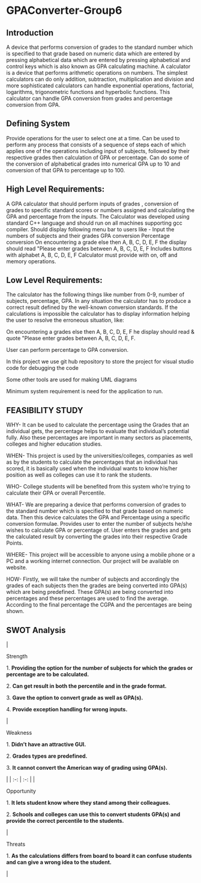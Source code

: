 # GPAConverter-Group6

## Introduction
A device that performs conversion of grades to the standard number which is specified to that grade based on numeric data which are entered by pressing alphabetical data which are entered by pressing alphabetical and control keys which is also known as GPA calculating machine. A calculator is a device that performs arithmetic operations on numbers. The simplest calculators can do only addition, subtraction, multiplication and division and more sophisticated calculators can handle exponential operations, factorial, logarithms, trigonometric functions and hyperbolic functions. This calculator can handle GPA conversion from grades and percentage conversion from GPA.

## Defining System
Provide operations for the user to select one at a time.
Can be used to perform any process that consists of a sequence of steps each of which applies one of the operations including input of subjects, followed by their respective grades then calculation of GPA or percentage.
Can do some of the conversion of alphabetical grades into numerical GPA up to 10 and conversion of that GPA to percentage up to 100.

## High Level Requirements:
A GPA calculator that should perform inputs of grades , conversion of grades to specific standard scores or numbers assigned and calculating the GPA and percentage from the inputs.
The Calculator was developed using standard C++ language and should run on all machines supporting gcc compiler.
Should display following menu bar to users like -
Input the numbers of subjects and their grades
GPA conversion
Percentage conversion
On encountering a grade else then A, B, C, D, E, F the display should read "Please enter grades between A, B, C, D, E, F
Includes buttons with alphabet A, B, C, D, E, F
Calculator must provide with on, off and memory operations.

## Low Level Requirements:

The calculator has the following things like number from 0-9, number of subjects, percentage, GPA. In any situation the calculator has to produce a correct result defined by the well-known conversion standards. If the calculations is impossible the calculator has to display information helping the user to resolve the erroneous situation, like:

On encountering a grades else then A, B, C, D, E, F he display should read & quote "Please enter grades between A, B, C, D, E, F.

User can perform percentage to GPA conversion.

In this project we use git hub repository to store the project for visual studio code for debugging the code

Some other tools are used for making UML diagrams

Minimum system requirement is need for the application to run.

## FEASIBILITY STUDY
WHY- It can be used to calculate the percentage using the Grades that an individual gets, the percentage helps to evaluate that individual’s potential fully. Also these percentages are important in many sectors as placements, colleges and higher education studies.

WHEN- This project is used by the universities/colleges, companies as well as by the students to calculate the percentages that an individual has scored, it is basically used when the individual wants to know his/her position as well as colleges can use it to rank the students.

WHO- College students will be benefited from this system who’re trying to calculate their GPA or overall Percentile.

WHAT- We are preparing a device that performs conversion of grades to the standard number which is specified to that grade based on numeric data. Then this device calculates the GPA and Percentage using a specific conversion formulae. Provides user to enter the number of subjects he/she wishes to calculate GPA or percentage of. User enters the grades and gets the calculated result by converting the grades into their respective Grade Points.

WHERE- This project will be accessible to anyone using a mobile phone or a PC and a working internet connection. Our project will be available on website.

HOW- Firstly, we will take the number of subjects and accordingly the grades of each subjects then the grades are being converted into GPA(s) which are being predefined. These GPA(s) are being converted into percentages and these percentages are used to find the average. According to the final percentage the CGPA and the percentages are being shown.

## SWOT Analysis
﻿|<p>Strength</p><p>1. **Providing the option for the number of subjects for which the grades or percentage are to be calculated.**</p><p>2. **Can get result in both the percentile and in the grade format.**</p><p>3. **Gave the option to convert grade as well as GPA(s).**</p><p>4. **Provide exception handling for wrong inputs.**</p>|<p>Weakness</p><p>1. **Didn’t have an attractive GUI.**</p><p>2. **Grades types are predefined.**</p><p>3. **It cannot convert the American way of grading using GPA(s).**</p>|
| :-: | :-: |
|<p>Opportunity</p><p>1. **It lets student know where they stand among their colleagues.**</p><p>2. **Schools and colleges can use this to convert students GPA(s) and provide the correct percentile to the students.**</p>|<p>Threats</p><p>1. **As the calculations differs from board to board it can confuse students and can give a wrong idea to the student.**</p><p></p>|


